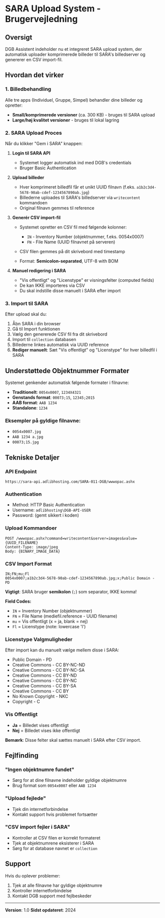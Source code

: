 # SARA Upload System - Brugervejledning

## Oversigt

DGB Assistent indeholder nu et integreret SARA upload system, der automatisk uploader komprimerede billeder til SARA's billedserver og genererer en CSV import-fil.

## Hvordan det virker

### 1. Billedbehandling
Alle tre apps (Individuel, Gruppe, Simpel) behandler dine billeder og opretter:
- **Small/komprimerede versioner** (ca. 300 KB) - bruges til SARA upload
- **Large/høj kvalitet versioner** - bruges til lokal lagring

### 2. SARA Upload Proces

Når du klikker "Gem i SARA" knappen:

1. **Login til SARA API**
   - Systemet logger automatisk ind med DGB's credentials
   - Bruger Basic Authentication

2. **Upload billeder**
   - Hver komprimeret billedfil får et unikt UUID filnavn (f.eks. `a1b2c3d4-5678-90ab-cdef-1234567890ab.jpg`)
   - Billederne uploades til SARA's billedserver via `writecontent` kommandoen
   - Original filnavn gemmes til reference

3. **Generér CSV import-fil**
   - Systemet opretter en CSV fil med følgende kolonner:
     - `IN` - Inventory Number (objektnummer, f.eks. 0054x0007)
     - `FN` - File Name (UUID filnavnet på serveren)
   
   - CSV filen gemmes på dit skrivebord med timestamp
   - Format: **Semicolon-separated**, UTF-8 with BOM

4. **Manuel redigering i SARA**
   - "Vis offentligt" og "Licenstype" er visningsfelter (computed fields)
   - De kan IKKE importeres via CSV
   - Du skal indstille disse manuelt i SARA efter import

### 3. Import til SARA

Efter upload skal du:

1. Åbn SARA i din browser
2. Gå til Import funktionen
3. Vælg den genererede CSV fil fra dit skrivebord
4. Import til `collection` databasen
5. Billederne linkes automatisk via UUID reference
6. **Rediger manuelt**: Sæt "Vis offentligt" og "Licenstype" for hver billedfil i SARA

## Understøttede Objektnummer Formater

Systemet genkender automatisk følgende formater i filnavne:

- **Traditionelt**: `0054x0007`, `1234X4321`
- **Genstands format**: `00073;15`, `12345;2015`
- **AAB format**: `AAB 1234`
- **Standalone**: `1234`

### Eksempler på gyldige filnavne:
- `0054x0007.jpg`
- `AAB 1234 a.jpg`
- `00073;15.jpg`

## Tekniske Detaljer

### API Endpoint
```
https://sara-api.adlibhosting.com/SARA-011-DGB/wwwopac.ashx
```

### Authentication
- Method: HTTP Basic Authentication
- Username: `adlibhosting\DGB-API-USER`
- Password: (gemt sikkert i koden)

### Upload Kommandoer
```
POST /wwwopac.ashx?command=writecontent&server=images&value={UUID_FILENAME}
Content-Type: image/jpeg
Body: {BINARY_IMAGE_DATA}
```

### CSV Import Format
```csv
IN;FN;mu;Fl
0054x0007;a1b2c3d4-5678-90ab-cdef-1234567890ab.jpg;x;Public Domain - PD
```

**Vigtigt**: SARA bruger **semikolon** (`;`) som separator, IKKE komma!

**Field Codes:**
- `IN` = Inventory Number (objektnummer)
- `FN` = File Name (mediefil.reference - UUID filename)
- `mu` = Vis offentligt (x = ja, blank = nej)
- `Fl` = Licenstype (note: lowercase 'l')

### Licenstype Valgmuligheder

Efter import kan du manuelt vælge mellem disse i SARA:
- Public Domain - PD
- Creative Commons - CC BY-NC-ND
- Creative Commons - CC BY-NC-SA
- Creative Commons - CC BY-ND
- Creative Commons - CC BY-NC
- Creative Commons - CC BY-SA
- Creative Commons - CC BY
- No Known Copyright - NKC
- Copyright - C

### Vis Offentligt
- **Ja** = Billedet vises offentligt
- **Nej** = Billedet vises ikke offentligt

**Bemærk**: Disse felter skal sættes manuelt i SARA efter CSV import.

## Fejlfinding

### "Ingen objektnumre fundet"
- Sørg for at dine filnavne indeholder gyldige objektnumre
- Brug format som `0054x0007` eller `AAB 1234`

### "Upload fejlede"
- Tjek din internetforbindelse
- Kontakt support hvis problemet fortsætter

### "CSV import fejler i SARA"
- Kontroller at CSV filen er korrekt formateret
- Tjek at objektnumrene eksisterer i SARA
- Sørg for at database navnet er `collection`

## Support

Hvis du oplever problemer:
1. Tjek at alle filnavne har gyldige objektnumre
2. Kontroller internetforbindelse
3. Kontakt DGB support med fejlbeskeder

---

**Version**: 1.0
**Sidst opdateret**: 2024
